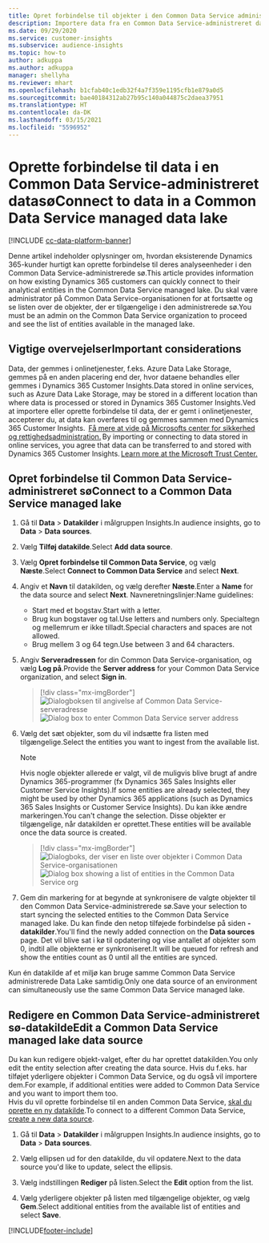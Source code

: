 ```yaml
---
title: Opret forbindelse til objekter i den Common Data Service administrerede Data Lake
description: Importere data fra en Common Data Service-administreret datasø.
ms.date: 09/29/2020
ms.service: customer-insights
ms.subservice: audience-insights
ms.topic: how-to
author: adkuppa
ms.author: adkuppa
manager: shellyha
ms.reviewer: mhart
ms.openlocfilehash: b1cfab40c1edb32f4a7f359e1195cfb1e879a0d5
ms.sourcegitcommit: bae40184312ab27b95c140a044875c2daea37951
ms.translationtype: HT
ms.contentlocale: da-DK
ms.lasthandoff: 03/15/2021
ms.locfileid: "5596952"
---
```

# <a name="connect-to-data-in-a-common-data-service-managed-data-lake"></a><span data-ttu-id="b55c5-103">Oprette forbindelse til data i en Common Data Service-administreret datasø</span><span class="sxs-lookup"><span data-stu-id="b55c5-103">Connect to data in a Common Data Service managed data lake</span></span>

[!INCLUDE [cc-data-platform-banner](../includes/cc-data-platform-banner.md)]

<span data-ttu-id="b55c5-104">Denne artikel indeholder oplysninger om, hvordan eksisterende Dynamics 365-kunder hurtigt kan oprette forbindelse til deres analyseenheder i den Common Data Service-administrerede sø.</span><span class="sxs-lookup"><span data-stu-id="b55c5-104">This article provides information on how existing Dynamics 365 customers can quickly connect to their analytical entities in the Common Data Service managed lake.</span></span> <span data-ttu-id="b55c5-105">Du skal være administrator på Common Data Service-organisationen for at fortsætte og se listen over de objekter, der er tilgængelige i den administrerede sø.</span><span class="sxs-lookup"><span data-stu-id="b55c5-105">You must be an admin on the Common Data Service organization to proceed and see the list of entities available in the managed lake.</span></span>

## <a name="important-considerations"></a><span data-ttu-id="b55c5-106">Vigtige overvejelser</span><span class="sxs-lookup"><span data-stu-id="b55c5-106">Important considerations</span></span>

<span data-ttu-id="b55c5-107">Data, der gemmes i onlinetjenester, f.eks. Azure Data Lake Storage, gemmes på en anden placering end der, hvor dataene behandles eller gemmes i Dynamics 365 Customer Insights.</span><span class="sxs-lookup"><span data-stu-id="b55c5-107">Data stored in online services, such as Azure Data Lake Storage, may be stored in a different location than where data is processed or stored in Dynamics 365 Customer Insights.</span></span><span data-ttu-id="b55c5-108">Ved at importere eller oprette forbindelse til data, der er gemt i onlinetjenester, accepterer du, at data kan overføres til og gemmes sammen med Dynamics 365 Customer Insights.  [Få mere at vide på Microsofts center for sikkerhed og rettighedsadministration.](https://www.microsoft.com/trust-center)</span><span class="sxs-lookup"><span data-stu-id="b55c5-108"> By importing or connecting to data stored in online services, you agree that data can be transferred to and stored with Dynamics 365 Customer Insights. [Learn more at the Microsoft Trust Center.](https://www.microsoft.com/trust-center)</span></span>

## <a name="connect-to-a-common-data-service-managed-lake"></a><span data-ttu-id="b55c5-109">Opret forbindelse til Common Data Service-administreret sø</span><span class="sxs-lookup"><span data-stu-id="b55c5-109">Connect to a Common Data Service managed lake</span></span>

1. <span data-ttu-id="b55c5-110">Gå til **Data** > **Datakilder** i målgruppen Insights.</span><span class="sxs-lookup"><span data-stu-id="b55c5-110">In audience insights, go to **Data** > **Data sources**.</span></span>

2. <span data-ttu-id="b55c5-111">Vælg **Tilføj datakilde**.</span><span class="sxs-lookup"><span data-stu-id="b55c5-111">Select **Add data source**.</span></span>

3. <span data-ttu-id="b55c5-112">Vælg **Opret forbindelse til Common Data Service**, og vælg **Næste**.</span><span class="sxs-lookup"><span data-stu-id="b55c5-112">Select **Connect to Common Data Service** and select **Next**.</span></span>

4. <span data-ttu-id="b55c5-113">Angiv et **Navn** til datakilden, og vælg derefter **Næste**.</span><span class="sxs-lookup"><span data-stu-id="b55c5-113">Enter a **Name** for the data source and select **Next**.</span></span> <span data-ttu-id="b55c5-114">Navneretningslinjer:</span><span class="sxs-lookup"><span data-stu-id="b55c5-114">Name guidelines:</span></span> 
   - <span data-ttu-id="b55c5-115">Start med et bogstav.</span><span class="sxs-lookup"><span data-stu-id="b55c5-115">Start with a letter.</span></span>
   - <span data-ttu-id="b55c5-116">Brug kun bogstaver og tal.</span><span class="sxs-lookup"><span data-stu-id="b55c5-116">Use letters and numbers only.</span></span> <span data-ttu-id="b55c5-117">Specialtegn og mellemrum er ikke tilladt.</span><span class="sxs-lookup"><span data-stu-id="b55c5-117">Special characters and spaces are not allowed.</span></span>
   - <span data-ttu-id="b55c5-118">Brug mellem 3 og 64 tegn.</span><span class="sxs-lookup"><span data-stu-id="b55c5-118">Use between 3 and 64 characters.</span></span>

5. <span data-ttu-id="b55c5-119">Angiv **Serveradressen** for din Common Data Service-organisation, og vælg **Log på**.</span><span class="sxs-lookup"><span data-stu-id="b55c5-119">Provide the **Server address** for your Common Data Service organization, and select **Sign in**.</span></span>

   > [!div class="mx-imgBorder"]
   > <span data-ttu-id="b55c5-120">![Dialogboksen til angivelse af Common Data Service-serveradresse](media/enter-CDS-org-details.png)</span><span class="sxs-lookup"><span data-stu-id="b55c5-120">![Dialog box to enter Common Data Service server address](media/enter-CDS-org-details.png)</span></span>

6. <span data-ttu-id="b55c5-121">Vælg det sæt objekter, som du vil indsætte fra listen med tilgængelige.</span><span class="sxs-lookup"><span data-stu-id="b55c5-121">Select the entities you want to ingest from the available list.</span></span>    

   > [!NOTE]
   > <span data-ttu-id="b55c5-122">Hvis nogle objekter allerede er valgt, vil de muligvis blive brugt af andre Dynamics 365-programmer (fx Dynamics 365 Sales Insights eller Customer Service Insights).</span><span class="sxs-lookup"><span data-stu-id="b55c5-122">If some entities are already selected, they might be used by other Dynamics 365 applications (such as Dynamics 365 Sales Insights or Customer Service Insights).</span></span> <span data-ttu-id="b55c5-123">Du kan ikke ændre markeringen.</span><span class="sxs-lookup"><span data-stu-id="b55c5-123">You can't change the selection.</span></span> <span data-ttu-id="b55c5-124">Disse objekter er tilgængelige, når datakilden er oprettet.</span><span class="sxs-lookup"><span data-stu-id="b55c5-124">These entities will be available once the data source is created.</span></span>

   > [!div class="mx-imgBorder"]
   > <span data-ttu-id="b55c5-125">![Dialogboks, der viser en liste over objekter i Common Data Service-organisationen](media/select-analytical-entities.png)</span><span class="sxs-lookup"><span data-stu-id="b55c5-125">![Dialog box showing a list of entities in the Common Data Service org](media/select-analytical-entities.png)</span></span>

7. <span data-ttu-id="b55c5-126">Gem din markering for at begynde at synkronisere de valgte objekter til den Common Data Service-administrerede sø.</span><span class="sxs-lookup"><span data-stu-id="b55c5-126">Save your selection to start syncing the selected entities to the Common Data Service managed lake.</span></span> <span data-ttu-id="b55c5-127">Du kan finde den netop tilføjede forbindelse på siden **-datakilder**.</span><span class="sxs-lookup"><span data-stu-id="b55c5-127">You'll find the newly added connection on the **Data sources** page.</span></span> <span data-ttu-id="b55c5-128">Det vil blive sat i kø til opdatering og vise antallet af objekter som 0, indtil alle objekterne er synkroniseret.</span><span class="sxs-lookup"><span data-stu-id="b55c5-128">It will be queued for refresh and show the entities count as 0 until all the entities are synced.</span></span>

<span data-ttu-id="b55c5-129">Kun én datakilde af et miljø kan bruge samme Common Data Service administrerede Data Lake samtidig.</span><span class="sxs-lookup"><span data-stu-id="b55c5-129">Only one data source of an environment can simultaneously use the same Common Data Service managed lake.</span></span>

## <a name="edit-a-common-data-service-managed-lake-data-source"></a><span data-ttu-id="b55c5-130">Redigere en Common Data Service-administreret sø-datakilde</span><span class="sxs-lookup"><span data-stu-id="b55c5-130">Edit a Common Data Service managed lake data source</span></span>

<span data-ttu-id="b55c5-131">Du kan kun redigere objekt-valget, efter du har oprettet datakilden.</span><span class="sxs-lookup"><span data-stu-id="b55c5-131">You only edit the entity selection after creating the data source.</span></span> <span data-ttu-id="b55c5-132">Hvis du f.eks. har tilføjet yderligere objekter i Common Data Service, og du også vil importere dem.</span><span class="sxs-lookup"><span data-stu-id="b55c5-132">For example, if additional entities were added to Common Data Service and you want to import them too.</span></span>    
<span data-ttu-id="b55c5-133">Hvis du vil oprette forbindelse til en anden Common Data Service, [skal du oprette en ny datakilde](#connect-to-a-common-data-service-managed-lake).</span><span class="sxs-lookup"><span data-stu-id="b55c5-133">To connect to a different Common Data Service, [create a new data source](#connect-to-a-common-data-service-managed-lake).</span></span>

1. <span data-ttu-id="b55c5-134">Gå til **Data** > **Datakilder** i målgruppen Insights.</span><span class="sxs-lookup"><span data-stu-id="b55c5-134">In audience insights, go to **Data** > **Data sources**.</span></span>

2. <span data-ttu-id="b55c5-135">Vælg ellipsen ud for den datakilde, du vil opdatere.</span><span class="sxs-lookup"><span data-stu-id="b55c5-135">Next to the data source you'd like to update, select the ellipsis.</span></span>

3. <span data-ttu-id="b55c5-136">Vælg indstillingen **Rediger** på listen.</span><span class="sxs-lookup"><span data-stu-id="b55c5-136">Select the **Edit** option from the list.</span></span>

4. <span data-ttu-id="b55c5-137">Vælg yderligere objekter på listen med tilgængelige objekter, og vælg **Gem**.</span><span class="sxs-lookup"><span data-stu-id="b55c5-137">Select additional entities from the available list of entities and select **Save**.</span></span>


[!INCLUDE[footer-include](../includes/footer-banner.md)]